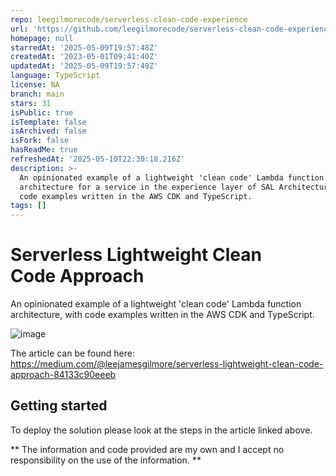```yaml
---
repo: leegilmorecode/serverless-clean-code-experience
url: 'https://github.com/leegilmorecode/serverless-clean-code-experience'
homepage: null
starredAt: '2025-05-09T19:57:48Z'
createdAt: '2023-05-01T09:41:40Z'
updatedAt: '2025-05-09T19:57:49Z'
language: TypeScript
license: NA
branch: main
stars: 31
isPublic: true
isTemplate: false
isArchived: false
isFork: false
hasReadMe: true
refreshedAt: '2025-05-10T22:30:18.216Z'
description: >-
  An opinionated example of a lightweight 'clean code' Lambda function
  architecture for a service in the experience layer of SAL Architecture, with
  code examples written in the AWS CDK and TypeScript.
tags: []
---
```


# Serverless Lightweight Clean Code Approach

An opinionated example of a lightweight 'clean code' Lambda function architecture, with code examples written in the AWS CDK and TypeScript.

![image](./docs/images/header.png)

The article can be found here: https://medium.com/@leejamesgilmore/serverless-lightweight-clean-code-approach-84133c90eeeb

## Getting started

To deploy the solution please look at the steps in the article linked above.

** The information and code provided are my own and I accept no responsibility on the use of the information. **

